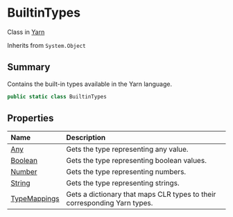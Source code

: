 # BuiltinTypes

Class in [Yarn](/api/csharp/yarn.md)

Inherits from `System.Object`

## Summary


Contains the built-in types available in the Yarn language.


```csharp
public static class BuiltinTypes
```

## Properties

|Name|Description|
|:---|:---|
|[Any](/api/csharp/yarn.builtintypes.any.md)|Gets the type representing any value.|
|[Boolean](/api/csharp/yarn.builtintypes.boolean.md)|Gets the type representing boolean values.|
|[Number](/api/csharp/yarn.builtintypes.number.md)|Gets the type representing numbers.|
|[String](/api/csharp/yarn.builtintypes.string.md)|Gets the type representing strings.|
|[TypeMappings](/api/csharp/yarn.builtintypes.typemappings.md)|Gets a dictionary that maps CLR types to their corresponding Yarn types.|

